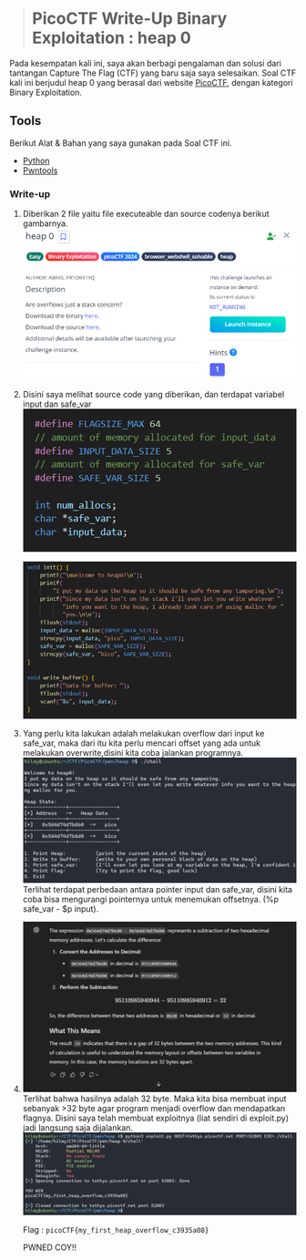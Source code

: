 ># PicoCTF Write-Up Binary Exploitation : heap 0
Pada kesempatan kali ini, saya akan berbagi pengalaman dan solusi dari tantangan Capture The Flag (CTF) yang baru saja saya selesaikan. Soal CTF kali ini berjudul heap 0 yang berasal dari website [PicoCTF](https://picoctf.org), dengan kategori Binary Exploitation. 

## Tools

Berikut Alat & Bahan yang saya gunakan pada Soal CTF ini.

* [Python](https://www.python.org/)
* [Pwntools]([https://www.mozilla.org/id/firefox/new/](https://docs.pwntools.com/en/stable/))

### Write-up
1. Diberikan 2 file yaitu file executeable dan source codenya berikut gambarnya.
   ![Soal](https://raw.githubusercontent.com/mxzyy/ctfwriteup/refs/heads/main/picoCTF/heap%200/img/Screenshot%202024-10-28%20141747.png)
2. Disini saya melihat source code yang diberikan, dan terdapat variabel input dan safe_var
   ![](https://raw.githubusercontent.com/mxzyy/ctfwriteup/refs/heads/main/picoCTF/heap%200/img/Screenshot%202024-10-28%20142107.png)

   ![](https://raw.githubusercontent.com/mxzyy/ctfwriteup/refs/heads/main/picoCTF/heap%200/img/Screenshot%202024-10-28%20142056.png)
3. Yang perlu kita lakukan adalah melakukan overflow dari input ke safe_var, maka dari itu kita perlu mencari offset yang ada untuk melakukan overwrite,disini kita coba jalankan programnya.
   ![](https://raw.githubusercontent.com/mxzyy/ctfwriteup/refs/heads/main/picoCTF/heap%200/img/Screenshot%202024-10-28%20141358.png)
   Terlihat terdapat perbedaan antara pointer input dan safe_var, disini kita coba bisa mengurangi pointernya untuk menemukan offsetnya. (%p safe_var - $p input).

4. ![](https://raw.githubusercontent.com/mxzyy/ctfwriteup/refs/heads/main/picoCTF/heap%200/img/Screenshot%202024-10-28%20141423.png)
   Terlihat bahwa hasilnya adalah 32 byte. Maka kita bisa membuat input sebanyak >32 byte agar program menjadi overflow dan mendapatkan flagnya. Disini saya telah membuat exploitnya (liat sendiri di exploit.py) jadi langsung saja dijalankan.
   ![](https://raw.githubusercontent.com/mxzyy/ctfwriteup/refs/heads/main/picoCTF/heap%200/img/Screenshot%202024-10-28%20143505.png)

   Flag : ```picoCTF{my_first_heap_overflow_c3935a08}```

   PWNED COY!!

